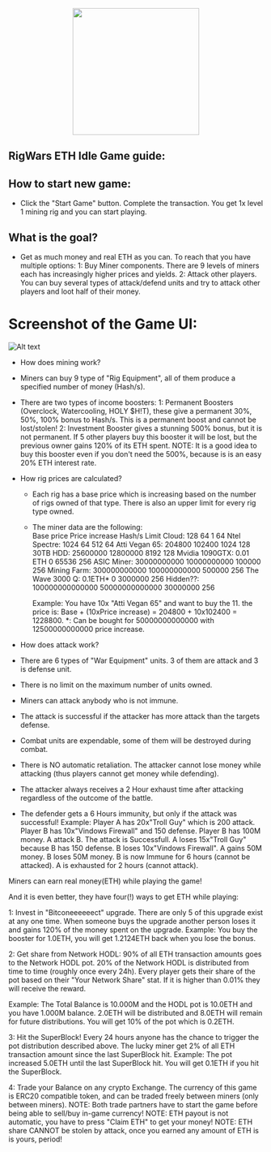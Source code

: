 <p align="center">
  <img width="250"  src="https://i.imgur.com/LjpukyD.png">
</p>

## RigWars ETH Idle Game guide:

## How to start new game:
 - Click the "Start Game" button. Complete the transaction. You get 1x level 1 mining rig and you can start playing.
   
## What is the goal?
 - Get as much money and real ETH as you can. 
   To reach that you have multiple options:
   1: Buy Miner components. There are 9 levels of miners each has increasingly higher prices and yields.
   2: Attack other players. You can buy several types of attack/defend units and try to attack other players and loot half of their money.
   
# Screenshot of the Game UI:
![Alt text](https://i.imgur.com/NsN8TkJ.png "Game Interface")
   
   
- How does mining work?
 - Miners can buy 9 type of "Rig Equipment", all of them produce a specified number of money (Hash/s).
 - There are two types of income boosters:
   1: Permanent Boosters (Overclock, Watercooling, HOLY $H!T), these give a permanent 30%, 50%, 100% bonus to Hash/s. This is a permanent boost and cannot be lost/stolen!
   2: Investment Booster gives a stunning 500% bonus, but it is not permanent. If 5 other players buy this booster it will be lost, but the previous owner gains 120% of its ETH spent.
      NOTE: It is a good idea to buy this booster even if you don't need the 500%, because is is an easy 20% ETH interest rate. 
	  
- How rig prices are calculated?
  - Each rig has a base price which is increasing based on the number of rigs owned of that type. There is also an upper limit for every rig type owned.
  - The miner data are the following:   
					 Base price       Price increase  Hash/s   Limit
	Cloud:           128              64              1        64
	Ntel Spectre:    1024             64              512      64
	Atti Vegan 65:   204800           102400          1024     128
	30TB HDD:        25600000         12800000        8192     128
	Mvidia 1090GTX:  0.01 ETH         0               65536    256
	ASIC Miner:      30000000000      10000000000     100000   256
	Mining Farm:     300000000000     100000000000    500000   256
	The Wave 3000 Q: 0.1ETH*          0               3000000  256
	Hidden??:        100000000000000  50000000000000  30000000 256
	
	Example: You have 10x "Atti Vegan 65" and want to buy the 11. the price is: Base + (10xPrice increase) = 204800 + 10x102400 = 1228800.
	*: Can be bought for 50000000000000 with 12500000000000 price increase.
   
- How does attack work?
 - There are 6 types of "War Equipment" units. 3 of them are attack and 3 is defense unit.
 - There is no limit on the maximum number of units owned. 
 - Miners can attack anybody who is not immune.
 - The attack is successful if the attacker has more attack than the targets defense.
 - Combat units are expendable, some of them will be destroyed during combat.
 - There is NO automatic retaliation. The attacker cannot lose money while attacking (thus players cannot get money while defending).
 - The attacker always receives a 2 Hour exhaust time after attacking regardless of the outcome of the battle.
 - The defender gets a 6 Hours immunity, but only if the attack was successful!
   Example:
   Player A has 20x"Troll Guy" which is 200 attack. Player B has 10x"Vindows Firewall" and 150 defense. Player B has 100M money.
   A attack B. The attack is Successfull.
   A loses 15x"Troll Guy" because B has 150 defense. B loses 10x"Vindows Firewall".
   A gains 50M money. B loses 50M money.
   B is now Immune for 6 hours (cannot be attacked).
   A is exhausted for 2 hours (cannot attack).
 
Miners can earn real money(ETH) while playing the game!

And it is even better, they have four(!) ways to get ETH while playing:

1: Invest in "Bitconeeeeeect" upgrade. There are only 5 of this upgrade exist at any one time. When someone buys the upgrade another person loses it and gains 120% of the money spent on the upgrade.
       Example: You buy the booster for 1.0ETH, you will get 1.2124ETH back when you lose the bonus.
       
2: Get share from Network HODL: 90% of all ETH transaction amounts goes to the Network HODL pot. 20% of the Network HODL is distributed from time to time (roughly once every 24h). Every player gets their share of the pot based on their "Your Network Share" stat. If it is higher than 0.01% they will receive the reward.

Example: The Total Balance is 10.000M and the HODL pot is 10.0ETH and you have 1.000M balance. 
2.0ETH will be distributed and 8.0ETH will remain for future distributions. 
You will get 10% of the pot which is 0.2ETH.
	
3: Hit the SuperBlock! Every 24 hours anyone has the chance to trigger the pot distribution described above. The lucky miner get 2% of all ETH transaction amount since the last SuperBlock hit.
       Example: The pot increased 5.0ETH until the last SuperBlock hit. You will get 0.1ETH if you hit the SuperBlock.
       
4: Trade your Balance on any crypto Exchange. The currency of this game is ERC20 compatible token, and can be traded freely between miners (only between miners).
NOTE: Both trade partners have to start the game before being able to sell/buy in-game currency!
NOTE: ETH payout is not automatic, you have to press "Claim ETH" to get your money!
NOTE: ETH share CANNOT be stolen by attack, once you earned any amount of ETH is is yours, period!	
